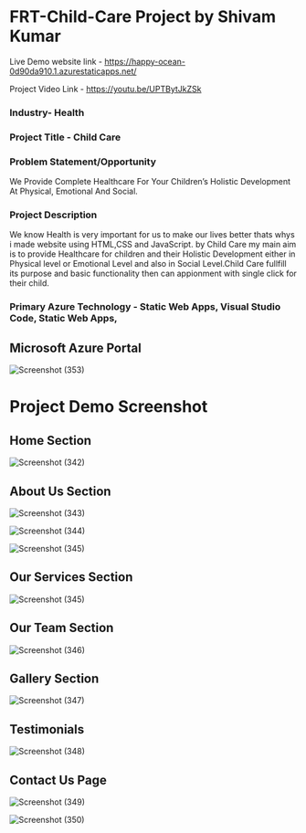 # FRT-Child-Care Project by Shivam Kumar

Live Demo website link - https://happy-ocean-0d90da910.1.azurestaticapps.net/

Project Video Link - https://youtu.be/UPTBytJkZSk

### Industry- Health

### Project Title - Child Care

### Problem Statement/Opportunity
We Provide Complete Healthcare For Your Children’s Holistic Development At Physical, Emotional And Social.

### Project Description 
We know Health is very important for us to make our lives better thats whys i made website using HTML,CSS and JavaScript. by Child Care my main aim is to provide Healthcare for children and their Holistic Development either in Physical level or Emotional Level and also in Social Level.Child Care fullfill its purpose and basic functionality then can appionment with single click for their child.

### Primary Azure Technology - Static Web Apps, Visual Studio Code, Static Web Apps,

## Microsoft Azure Portal 
![Screenshot (353)](https://user-images.githubusercontent.com/85667548/176900239-b01f3a06-3e89-4a4b-a937-ae88fbdd578c.png)

# Project Demo Screenshot

## Home Section
![Screenshot (342)](https://user-images.githubusercontent.com/85667548/176899966-b089c45e-3d74-4fdc-bc0e-60923340c712.png)

## About Us Section
![Screenshot (343)](https://user-images.githubusercontent.com/85667548/176900100-df2f918a-f183-4466-947c-c4b2654a0728.png)

![Screenshot (344)](https://user-images.githubusercontent.com/85667548/176900381-7d12c9ee-7806-4f40-88a4-dcb341e3530f.png)

![Screenshot (345)](https://user-images.githubusercontent.com/85667548/176900630-349b8af8-d3ec-4b9b-ab3b-2968011f9a66.png)



## Our Services Section
![Screenshot (345)](https://user-images.githubusercontent.com/85667548/176900467-242e72d9-c51c-4eaa-8cf7-f5de0bc0fdcf.png)

## Our Team Section
![Screenshot (346)](https://user-images.githubusercontent.com/85667548/176900580-87310736-be7b-4869-abbd-3d80214fd403.png)

## Gallery Section
![Screenshot (347)](https://user-images.githubusercontent.com/85667548/176901782-30a383bf-a22c-4bea-85b3-e2b723ae3a3a.png)


## Testimonials
![Screenshot (348)](https://user-images.githubusercontent.com/85667548/176902482-d534a8f5-ea7a-40eb-a382-0049973ba51f.png)


## Contact Us Page

![Screenshot (349)](https://user-images.githubusercontent.com/85667548/176902511-412969e1-d3ac-4b7b-9958-059acffff2e6.png)

![Screenshot (350)](https://user-images.githubusercontent.com/85667548/176902568-3362a776-c1de-4ca1-aaad-b6306e0ceaab.png)




